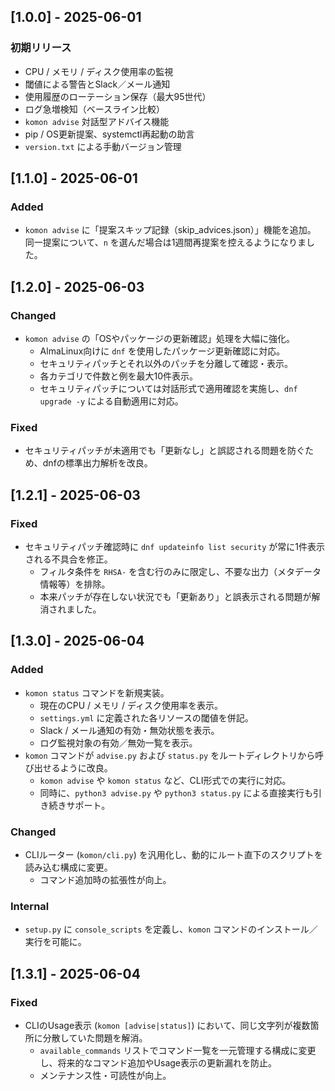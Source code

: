 ## [1.0.0] - 2025-06-01
### 初期リリース
- CPU / メモリ / ディスク使用率の監視
- 閾値による警告とSlack／メール通知
- 使用履歴のローテーション保存（最大95世代）
- ログ急増検知（ベースライン比較）
- `komon advise` 対話型アドバイス機能
- pip / OS更新提案、systemctl再起動の助言
- `version.txt` による手動バージョン管理

## [1.1.0] - 2025-06-01
### Added
- `komon advise` に「提案スキップ記録（skip_advices.json）」機能を追加。
  同一提案について、`n` を選んだ場合は1週間再提案を控えるようになりました。

## [1.2.0] - 2025-06-03
### Changed
- `komon advise` の「OSやパッケージの更新確認」処理を大幅に強化。
  - AlmaLinux向けに `dnf` を使用したパッケージ更新確認に対応。
  - セキュリティパッチとそれ以外のパッチを分離して確認・表示。
  - 各カテゴリで件数と例を最大10件表示。
  - セキュリティパッチについては対話形式で適用確認を実施し、`dnf upgrade -y` による自動適用に対応。

### Fixed
- セキュリティパッチが未適用でも「更新なし」と誤認される問題を防ぐため、dnfの標準出力解析を改良。

## [1.2.1] - 2025-06-03
### Fixed
- セキュリティパッチ確認時に `dnf updateinfo list security` が常に1件表示される不具合を修正。
  - フィルタ条件を `RHSA-` を含む行のみに限定し、不要な出力（メタデータ情報等）を排除。
  - 本来パッチが存在しない状況でも「更新あり」と誤表示される問題が解消されました。

## [1.3.0] - 2025-06-04
### Added
- `komon status` コマンドを新規実装。
  - 現在のCPU / メモリ / ディスク使用率を表示。
  - `settings.yml` に定義された各リソースの閾値を併記。
  - Slack / メール通知の有効・無効状態を表示。
  - ログ監視対象の有効／無効一覧を表示。
- `komon` コマンドが `advise.py` および `status.py` をルートディレクトリから呼び出せるように改良。
  - `komon advise` や `komon status` など、CLI形式での実行に対応。
  - 同時に、`python3 advise.py` や `python3 status.py` による直接実行も引き続きサポート。

### Changed
- CLIルーター (`komon/cli.py`) を汎用化し、動的にルート直下のスクリプトを読み込む構成に変更。
  - コマンド追加時の拡張性が向上。

### Internal
- `setup.py` に `console_scripts` を定義し、`komon` コマンドのインストール／実行を可能に。

## [1.3.1] - 2025-06-04
### Fixed
- CLIのUsage表示 (`komon [advise|status]`) において、同じ文字列が複数箇所に分散していた問題を解消。
  - `available_commands` リストでコマンド一覧を一元管理する構成に変更し、将来的なコマンド追加やUsage表示の更新漏れを防止。
  - メンテナンス性・可読性が向上。

